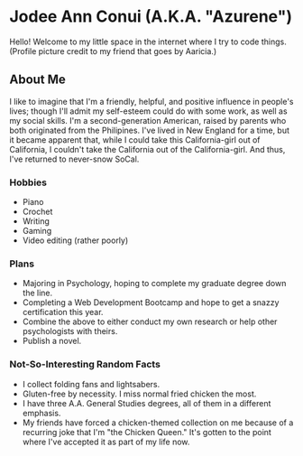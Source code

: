 # Jodee Ann Conui (A.K.A. "Azurene")
Hello! Welcome to my little space in the internet where I try to code things.
(Profile picture credit to my friend that goes by Aaricia.)
## About Me
I like to imagine that I'm a friendly, helpful, and positive influence in people's lives; though I'll admit my self-esteem could do with some work, as well as my social skills. I'm a second-generation American, raised by parents who both originated from the Philipines. I've lived in New England for a time, but it became apparent that, while I could take this California-girl out of California, I couldn't take the California out of the California-girl. And thus, I've returned to never-snow SoCal.
### Hobbies
* Piano
* Crochet
* Writing
* Gaming
* Video editing (rather poorly)
### Plans
* Majoring in Psychology, hoping to complete my graduate degree down the line.
* Completing a Web Development Bootcamp and hope to get a snazzy certification this year.
* Combine the above to either conduct my own research or help other psychologists with theirs.
* Publish a novel.
### Not-So-Interesting Random Facts
* I collect folding fans and lightsabers.
* Gluten-free by necessity. I miss normal fried chicken the most.
* I have three A.A. General Studies degrees, all of them in a different emphasis.
* My friends have forced a chicken-themed collection on me because of a recurring joke that I'm "the Chicken Queen." It's gotten to the point where I've accepted it as part of my life now.
